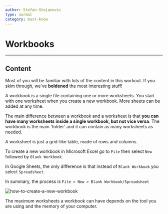 ```yaml
---
author: Stefan-Stojanovic
type: normal
category: must-know
---
```


# Workbooks


---

## Content

Most of you will be familiar with lots of the content in this workout. If you skim through, we've **boldened** the most interesting stuff!

A workbook is a single file containing one or more worksheets. You start with one worksheet when you create a new workbook. More sheets can be added at any time.

The main difference between a workbook and a worksheet is that **you can have many worksheets inside a single workbook, but not vice versa**. The workbook is the main 'folder' and it can contain as many worksheets as needed.

A worksheet is just a grid-like table, made of rows and columns.

To create a new workbook in Microsoft Excel go to `File` then select `New` followed by `Blank Workbook`.

In Google Sheets, the only difference is that instead of `Blank Workbook` you select `Spreadsheet`.

In summary, the process is `File > New > Blank Workbook/Spreadsheet`

![how-to-create-a-new-workbook](https://img.enkipro.com/f4d152ba9b4359b3517a3528fb1bdbf8.png)

The maximum worksheets a workbook can have depends on the tool you are using and the memory of your computer.
 
